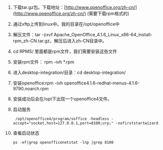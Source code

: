 1.    
    下载tar.gz包。下载地址：[http://www.openoffice.org/zh-cn/](http://www.openoffice.org/zh-cn/) (需要下载rpm格式的)
    
2.  通过xftp上传到linux中。我的目录在/opt/openoffice中
    
3.  解压文件：tar -zxvf Apache_OpenOffice_4.1.6_Linux_x86-64_install-rpm_zh-CN.tar.gz，解压后进入zh-CN目录中。
    
4.  cd RPMS/ 里面都是rpm文件，我们需要安装这些文件
    
5.  安装rpm文件： rpm -ivh *.rpm
    
6.  进入desktop-integration/目录：cd desktop-integration/
    
7.  安装openoffice:rpm -ivh openoffice4.1.6-redhat-menus-4.1.6-9790.noarch.rpm
    
8.  安装成功后会在/opt下出现一个openoffice4文件。
    
9.  启动服务
    ```shell
     /opt/openoffice4/program/soffice -headless -accept="socket,host=127.0.0.1,port=8100;urp;" -nofirststartwizard
	```

10. 查看启动状态
	```shell
	ps -ef|grep openofficenetstat -lnp |grep 8100
	```
